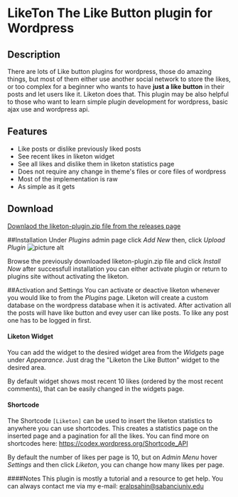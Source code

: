 # LikeTon The Like Button plugin for Wordpress


## Description
There are lots of Like button plugins for wordpress, those do amazing things, but most of them either use another social network to store the likes, or too complex for a beginner who wants to have **just a like button** in their posts and let users like it. Liketon does that. This plugin may be also helpful to those who want to learn simple plugin development for wordpress, basic ajax use and wordpress api.

## Features

* Like posts or dislike previously liked posts
* See recent likes in liketon widget
* See all likes and dislike them in liketon statistics page
* Does not require any change in theme's files or core files of wordpress
* Most of the implementation is raw
* As simple as it gets


## Download
[Downlaod the liketon-plugin.zip file from the releases page](https://github.com/eralpsahin/LikeTon/releases)

##Installation
Under _Plugins_ admin page click _Add New_ then, click _Upload Plugin_
![picture alt](http://wowslider.com/engine/data/upload/2015/02/plugins_upload_plugin.jpg "Upload Plugin")

Browse the previously downloaded liketon-plugin.zip file and click _Install Now_ after successfull installation you can either activate plugin or return to plugins site without activating the liketon.

##Activation and Settings
You can activate or deactive liketon whenever you would like to from the _Plugins_ page.
Liketon will create a custom database on the wordpress database when it is activated. After activation all the posts will have like button and evey user can like posts. To like any post one has to be logged in first.

#### Liketon Widget

You can add the widget to the desired widget area from the _Widgets_ page under _Appearance_.
Just drag the "Liketon the Like Button" widget to the desired area.

By default widget shows most recent 10 likes (ordered by the most recent comments), that can be easily changed in the widgets page.

#### Shortcode
The Shortcode `[Liketon]` can be used to insert the liketon statistics to anywhere you can use shortcodes. This creates a statistics page on the inserted page and a pagination for all the likes.
You can find more on shortcodes here: https://codex.wordpress.org/Shortcode_API

By default the number of likes per page is 10, but on _Admin Menu_ hover _Settings_ and then click _Liketon_, you can change how many likes per page.

####Notes
This plugin is mostly a tutorial and a resource to get help. You can always contact me via my e-mail: eralpsahin@sabanciuniv.edu
